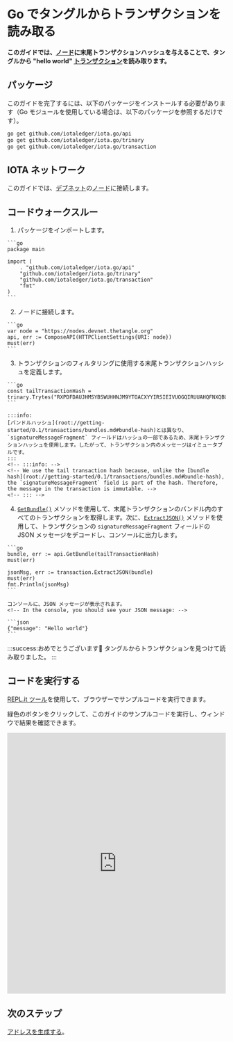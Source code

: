 # Go でタングルからトランザクションを読み取る
<!-- # Read transactions from the Tangle in Go -->

**このガイドでは、[ノード](root://getting-started/0.1/network/nodes.md)に末尾トランザクションハッシュを与えることで、タングルから "hello world" [トランザクション](root://getting-started/0.1/transactions/transactions.md)を読み取ります。**
<!-- **In this guide, you read your "hello world" [transaction](root://getting-started/0.1/transactions/transactions.md) from the Tangle by giving a [node](root://getting-started/0.1/network/nodes.md) your tail transaction hash.** -->

## パッケージ
<!-- ## Packages -->

このガイドを完了するには、以下のパッケージをインストールする必要があります（Go モジュールを使用している場合は、以下のパッケージを参照するだけです）。
<!-- To complete this guide, you need to install the following packages (if you're using Go modules, you just need to reference them): -->

```bash
go get github.com/iotaledger/iota.go/api
go get github.com/iotaledger/iota.go/trinary
go get github.com/iotaledger/iota.go/transaction
```

## IOTA ネットワーク
<!-- ## IOTA network -->

このガイドでは、[デブネット](root://getting-started/0.1/network/iota-networks.md#devnet)の[ノード](root://getting-started/0.1/network/nodes.md)に接続します。
<!-- In this guide, we connect to a node on the [Devnet](root://getting-started/0.1/network/iota-networks.md#devnet). -->

## コードウォークスルー
<!-- ## Code walkthrough -->

1. パッケージをインポートします。
  <!-- 1. Import the packages -->

    ```go
    package main

    import (
        . "github.com/iotaledger/iota.go/api"
        "github.com/iotaledger/iota.go/trinary"
        "github.com/iotaledger/iota.go/transaction"
        "fmt"
    )
    ```

2. ノードに接続します。
  <!-- 2. Connect to a node -->

    ```go
    var node = "https://nodes.devnet.thetangle.org"
    api, err := ComposeAPI(HTTPClientSettings{URI: node})
    must(err)
    ```

3. トランザクションのフィルタリングに使用する末尾トランザクションハッシュを定義します。
  <!-- 3. Define the tail transaction hash that you want to use to filter transactions -->

    ```go
    const tailTransactionHash = trinary.Trytes("RXPDFDAUJHMSYBSWUHHNJM9YTOACXYYIRSIEIVUOGQIRUUAHQFNXQBURQJHLXWYLZLWNRMVIABKC9C999")
    ```

    :::info:
    [バンドルハッシュ](root://getting-started/0.1/transactions/bundles.md#bundle-hash)とは異なり、`signatureMessageFragment` フィールドはハッシュの一部であるため、末尾トランザクションハッシュを使用します。したがって、トランザクション内のメッセージはイミュータブルです。
    :::
    <!-- :::info: -->
    <!-- We use the tail transaction hash because, unlike the [bundle hash](root://getting-started/0.1/transactions/bundles.md#bundle-hash), the `signatureMessageFragment` field is part of the hash. Therefore, the message in the transaction is immutable. -->
    <!-- ::: -->

4. [`GetBundle()`](https://github.com/iotaledger/iota.go/blob/master/.docs/iota.go/reference/api_get_bundle.md) メソッドを使用して、末尾トランザクションのバンドル内のすべてのトランザクションを取得します。次に、[`ExtractJSON()`](https://github.com/iotaledger/iota.go/blob/master/.docs/iota.go/reference/transaction_extract_j_s_o_n.md) メソッドを使用して、トランザクションの `signatureMessageFragment` フィールドの JSON メッセージをデコードし、コンソールに出力します。
  <!-- 4. Use the [`GetBundle()`](https://github.com/iotaledger/iota.go/blob/master/.docs/iota.go/reference/api_get_bundle.md) method to get all transactions in the tail transaction's bundle. Then, use the [`ExtractJSON()`](https://github.com/iotaledger/iota.go/blob/master/.docs/iota.go/reference/transaction_extract_j_s_o_n.md) method to decode the JSON messages in the `signatureMessageFragment` fields of the transactions and print them to the console -->

    ```go
    bundle, err := api.GetBundle(tailTransactionHash)
    must(err)

    jsonMsg, err := transaction.ExtractJSON(bundle)
    must(err)
    fmt.Println(jsonMsg)
    ```

    コンソールに、JSON メッセージが表示されます。
    <!-- In the console, you should see your JSON message: -->

    ```json
    {"message": "Hello world"}
    ```

:::success:おめでとうございます:tada:
タングルからトランザクションを見つけて読み取りました。
:::
<!-- :::success:Congratulations :tada: -->
<!-- You've just found and read a transaction from the Tangle. -->
<!-- ::: -->

## コードを実行する
<!-- ## Run the code -->

[REPL.it ツール](https://repl.it)を使用して、ブラウザーでサンプルコードを実行できます。
<!-- We use the [REPL.it tool](https://repl.it) to allow you to run sample code in the browser. -->

緑色のボタンをクリックして、このガイドのサンプルコードを実行し、ウィンドウで結果を確認できます。
<!-- Click the green button to run the sample code in this guide and see the results in the window. -->

<iframe height="600px" width="100%" src="https://repl.it/@jake91/Read-a-transaction-from-the-Tangle-Go?lite=true" scrolling="no" frameborder="no" allowtransparency="true" allowfullscreen="true" sandbox="allow-forms allow-pointer-lock allow-popups allow-same-origin allow-scripts allow-modals"></iframe>

## 次のステップ
<!-- ## Next steps -->

[アドレスを生成する](../go/generate-an-address.md)。
<!-- [Generate a new address](../go/generate-an-address.md). -->
